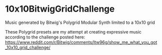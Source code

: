 # 10x10BitwigGridChallenge
Music generated by Bitwig's Polygrid Modular Synth limited to a 10x10 grid

These Polygrid presets are my attempt at creating expressive music according to the challenge posted here: https://www.reddit.com/r/Bitwig/comments/ltw96g/show_me_what_you_got_10x10_grid_challenge/
